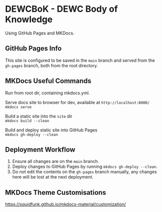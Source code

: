# DEWCBoK - DEWC Body of Knowledge

Using GitHub Pages and MKDocs.

## GitHub Pages Info

This site is configured to be saved in the `main` branch and served from the `gh-pages` branch, both from the root directory.

## MKDocs Useful Commands
Run from root dir, containing mkdocs.yml.

Serve docs site to browser for dev, available at `http://localhost:8000/`\
`mkdocs serve`

Build a static site into the `site` dir\
`mkdocs build --clean`

Build and deploy static site into GitHub Pages\
`mkdocs gh-deploy --clean`

## Deployment Workflow

1. Ensure all changes are on the `main` branch.
2. Deploy changes to GitHub Pages by running `mkdocs gh-deploy --clean`.
3. Do not edit the contents on the `gh-pages` branch manually, any changes here will be lost at the next deployment.

## MKDocs Theme Customisations

https://squidfunk.github.io/mkdocs-material/customization/

